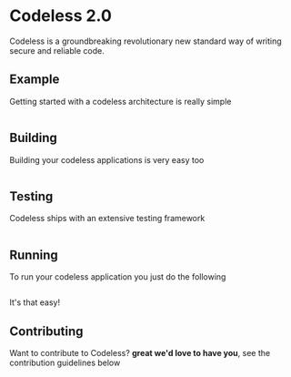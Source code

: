 # Codeless 2.0

Codeless is a groundbreaking revolutionary new standard way of writing secure and reliable code.

## Example

Getting started with a codeless architecture is really simple

```

```

## Building

Building your codeless applications is very easy too

```

```

## Testing

Codeless ships with an extensive testing framework

```

```

## Running

To run your codeless application you just do the following

```

```

It's that easy!

## Contributing

Want to contribute to Codeless? **great we'd love to have you**, see the contribution guidelines below

```

```
